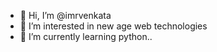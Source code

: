 - 👋 Hi, I’m @imrvenkata
- 👀 I’m interested in new age web technologies
- 🌱 I’m currently learning python..
